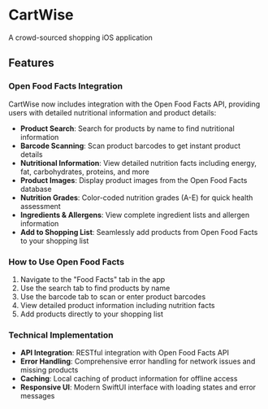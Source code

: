 # CartWise
A crowd-sourced shopping iOS application

## Features

### Open Food Facts Integration
CartWise now includes integration with the Open Food Facts API, providing users with detailed nutritional information and product details:

- **Product Search**: Search for products by name to find nutritional information
- **Barcode Scanning**: Scan product barcodes to get instant product details
- **Nutritional Information**: View detailed nutrition facts including energy, fat, carbohydrates, proteins, and more
- **Product Images**: Display product images from the Open Food Facts database
- **Nutrition Grades**: Color-coded nutrition grades (A-E) for quick health assessment
- **Ingredients & Allergens**: View complete ingredient lists and allergen information
- **Add to Shopping List**: Seamlessly add products from Open Food Facts to your shopping list

### How to Use Open Food Facts
1. Navigate to the "Food Facts" tab in the app
2. Use the search tab to find products by name
3. Use the barcode tab to scan or enter product barcodes
4. View detailed product information including nutrition facts
5. Add products directly to your shopping list

### Technical Implementation
- **API Integration**: RESTful integration with Open Food Facts API
- **Error Handling**: Comprehensive error handling for network issues and missing products
- **Caching**: Local caching of product information for offline access
- **Responsive UI**: Modern SwiftUI interface with loading states and error messages
